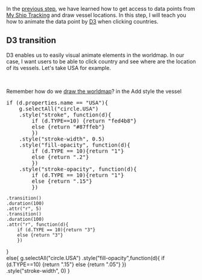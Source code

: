 In the [previous step](Access_data), we have learned how to get access to data points from [My Ship Tracking](http://www.myshiptracking.com/) and draw vessel locations. In this step, I will teach you how to animate the data point by [D3](https://d3js.org) when clicking countries.

## D3 transition
D3 enables us to easily visual animate elements in the worldmap. In our case, I want users to be able to click country and see where are the location of its vessels. Let's take USA for example.

<br />

Remember how do we [draw the worldmap](/Global-fishing-vessel-watch/blob/master/Create_map/D3.md)? in the Add style the vessel 

<pre>
if (d.properties.name == "USA"){
	g.selectAll("circle.USA")
	.style("stroke", function(d){
		if (d.TYPE==10) {return "fed4b8"} 
		else {return "#87ffeb"}
		})
	.style("stroke-width", 0.5)
	.style("fill-opacity", function(d){
		if (d.TYPE == 10){return "1"} 
		else {return ".2"}
		})
	.style("stroke-opacity", function(d){
		if (d.TYPE == 10){return "1"} 
		else {return ".15"}
		})
</pre>
	.transition()
	.duration(100)
	.attr("r", 5)
	.transition()
	.duration(100)
	.attr("r", function(d){
		if (d.TYPE == 10){return "3"} 
		else {return "3"}
		})
}      		
else{
	g.selectAll("circle.USA")
	.style("fill-opacity",function(d){
		if (d.TYPE==10) {return ".15"} 
		else {return ".05"}
		})	 
	.style("stroke-width", 0)
}
</pre>
